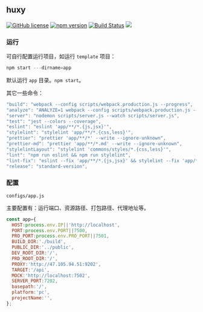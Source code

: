 ## huxy


[![GitHub license](https://img.shields.io/badge/license-MIT-blue.svg)](https://github.com/ahyiru/ihuxy/blob/develop/LICENSE)
[![npm version](https://img.shields.io/npm/v/@huxy/router.svg)](https://www.npmjs.com/package/@huxy/router)
[![Build Status](https://api.travis-ci.com/ahyiru/ihuxy.svg?branch=develop)](https://app.travis-ci.com/github/ahyiru/ihuxy)
[![](https://img.shields.io/badge/blog-ihuxy-blue.svg)](http://ihuxy.com/)


### 运行

可自行配置运行项目，如运行 `template` 项目：

```js
npm start ---dirname=app

```

默认运行 `app` 目录。`npm start`。

其它一些命令：

```js
"build": "webpack --config scripts/webpack.production.js --progress",
"analyze": "ANALYZE=1 webpack --config scripts/webpack.production.js --progress",
"server": "nodemon scripts/server.js --watch scripts/server.js",
"test": "jest --colors --coverage",
"eslint": "eslint 'app/**/*.{js,jsx}'",
"stylelint": "stylelint 'app/**/*.{css,less}'",
"prettier": "prettier 'app/**/*' --write --ignore-unknown",
"prettier-md": "prettier 'app/**/*.md' --write --ignore-unknown",
"stylelintLayout": "stylelint 'commons/styles/*.{css,less}'",
"lint": "npm run eslint && npm run stylelint",
"lint-fix": "eslint --fix 'app/**/*.{js,jsx}' && stylelint --fix 'app/**/*.{css,less}'",
"release": "standard-version",

```


### 配置

`configs/app.js`

主要配置有：运行端口、资源路径、打包路径、代理地址等。

```js
const app={
  HOST:process.env.IP||'http://localhost',
  PORT:process.env.PORT||7500,
  PRO_PORT:process.env.PRO_PORT||7501,
  BUILD_DIR:'./build',
  PUBLIC_DIR:'../public',
  DEV_ROOT_DIR:'/',
  PRD_ROOT_DIR:'/',
  PROXY:'http://47.105.94.51:9202',
  TARGET:'/api',
  MOCK:'http://localhost:7502',
  SERVER_PORT:7202,
  basepath:'/',
  platform:'pc',
  projectName:'',
};

```